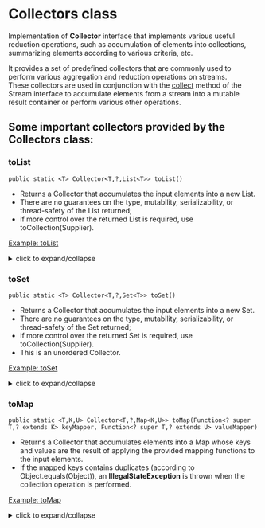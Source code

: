 # Collectors class

Implementation of **Collector** interface that implements various useful reduction operations,
such as accumulation of elements into collections, summarizing elements according to various criteria, etc.

It provides a set of predefined collectors that are commonly used to perform various aggregation 
and reduction operations on streams. <br>
These collectors are used in conjunction with the [collect](../README.md#collect) method of the Stream interface to accumulate elements 
from a stream into a mutable result container or perform various other operations.

## Some important collectors provided by the Collectors class:

###  toList

`public static <T> Collector<T,?,List<T>> toList()`

- Returns a Collector that accumulates the input elements into a new List.
- There are no guarantees on the type, mutability, serializability, or thread-safety of the List returned;
- if more control over the returned List is required, use toCollection(Supplier).

[Example: toList](./ToListExample.java)

<details>
  <summary>click to expand/collapse</summary>

```java
import java.util.List;
import java.util.stream.Collectors;

public class ToListExample {
    //list of Computer Science students
    private static List<Student> getAllComputerScienceStudents() {
        return Student.getAllStudents()
                .stream()
                .filter(student -> student.getDepartment().equals("Computer Science"))
                .collect(Collectors.toList());
    }
    public static void main(String[] args) {
        List<Student> computerScienceStudents = getAllComputerScienceStudents();
        System.out.println("Computer Science students: ");
        computerScienceStudents.forEach(student -> System.out.println(student.getName()));
    }
}
```
Output:
```shell
Computer Science students: 
Aarav
Rohan
Isha
Ishita
Sahil
```
</details>

### toSet

`public static <T> Collector<T,?,Set<T>> toSet()`

- Returns a Collector that accumulates the input elements into a new Set.
- There are no guarantees on the type, mutability, serializability, or thread-safety of the Set returned;
- if more control over the returned Set is required, use toCollection(Supplier).
- This is an unordered Collector.

[Example: toSet](./ToSetExample.java)
<details>
  <summary>click to expand/collapse</summary>

```java
package streams.collectors;

/*
 * Example demonstrating Collectors method: toList
 */

import streams.data.Student;

import java.util.List;
import java.util.Set;
import java.util.stream.Collectors;

public class ToSetExample {

    //to retrieve all the available activities among students
    private static Set<String> getAllActivities() {
        return Student.getAllStudents() //List<Student>
                .stream() //Stream<Student>
                .map(Student::getActivities) //Stream<List<String>>
                .flatMap(List::stream) //Stream<String>
                .collect(Collectors.toSet());
    }
    public static void main(String[] args) {
        System.out.println("All available activities: "+getAllActivities());
    }
}
```
Output:
```shell
All available activities: [Photography, Coding Club, Art, Music, Dance, Debate Club, Guitar Club, Robotics Club, Sports]
```
</details>

### toMap

`public static <T,K,U> Collector<T,?,Map<K,U>> toMap(Function<? super T,? extends K> keyMapper, Function<? super T,? extends U> valueMapper)`

- Returns a Collector that accumulates elements into a Map whose keys and values are the result of applying the provided mapping functions to the input elements.
- If the mapped keys contains duplicates (according to Object.equals(Object)), an **IllegalStateException** is thrown when the collection operation is performed. 

[Example: toMap](./ToMapExample.java)
<details>
  <summary>click to expand/collapse</summary>

```java
import java.util.Map;
import java.util.stream.Collectors;

public class ToMapExample {

    //get student roll and name map
    private static Map<Integer, String> getStudentRollNamesMap() {
        return Student.getAllStudents()
                .stream()
                .collect(Collectors.toMap(Student::getRollNo,Student::getName));
    }
    public static void main(String[] args) {
        System.out.println("Student Roll and Name: "+getStudentRollNamesMap());
    }
}
```
Output:
```shell
 Student Roll and Name: {201=Rohan, 202=Sia, 203=Rishi, 204=Aryan, 401=Arjun, 402=Kavya, 403=Karan, 404=Anika, 601=Raj, 602=Rahul, 603=Prachi, 604=Diya, 101=Aarav, 102=Rohan, 103=Isha, 104=Ishita, 105=Sahil, 301=Aryan, 302=Ved, 303=Varun, 304=Nisha, 501=Neha, 502=Ravi, 503=Tanvi, 504=Diya}
```
</details>